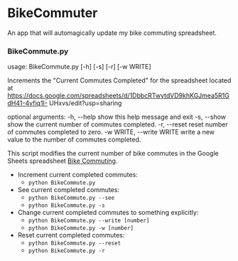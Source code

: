 # BikeCommuter
An app that will automagically update my bike commuting spreadsheet.

### BikeCommute.py

usage: BikeCommute.py [-h] [-s] [-r] [-w WRITE]

Increments the "Current Commutes Completed" for the spreadsheet located at
https://docs.google.com/spreadsheets/d/1DbbcRTwytdVD9khKGJmea5R1GdH41-4vfiq1I-
UHxvs/edit?usp=sharing

optional arguments:
  -h, --help            show this help message and exit
  -s, --show            show the current number of commutes completed.
  -r, --reset           reset number of commutes completed to zero.
  -w WRITE, --write WRITE
                        write a new value to the number of commutes completed.


This script modifies the current number of bike commutes in the Google Sheets spreadsheet [Bike Commuting](https://docs.google.com/spreadsheets/d/1DbbcRTwytdVD9khKGJmea5R1GdH41-4vfiq1I-UHxvs/edit?usp=sharing).

* Increment current completed commutes: 
	* `python BikeCommute.py`
* See current completed commutes: 
	* `python BikeCommute.py --see`
	* `python BikeCommute.py -s`
* Change current completed commutes to something explicitly: 
	* `python BikeCommute.py --write [number]`
	* `python BikeCommute.py -w [number]` 
* Reset current completed commutes: 
	* `python BikeCommute.py --reset`
	* `python BikeCommute.py -r`
